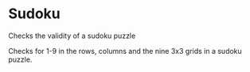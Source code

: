 # Sudoku
Checks the validity of a sudoku puzzle

Checks for 1-9 in the rows, columns and the nine 3x3 grids in a sudoku puzzle. 
